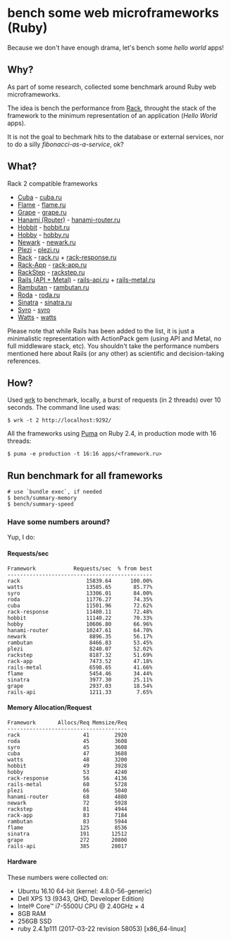 # bench some web microframeworks (Ruby)

Because we don't have enough drama, let's bench some *hello world* apps!

## Why?

As part of some research, collected some benchmark around Ruby web
microframeworks.

The idea is bench the performance from [Rack](https://github.com/rack/rack),
throught the stack of the framework to the minimum representation of an
application (*Hello World* apps).

It is not the goal to bechmark hits to the database or external services,
nor to do a silly *fibonacci-as-a-service*, ok?

## What?

Rack 2 compatible frameworks

- [Cuba](https://github.com/soveran/cuba) - [cuba.ru](apps/cuba.ru)
- [Flame](https://github.com/AlexWayfer/flame) - [flame.ru](apps/flame.ru)
- [Grape](https://github.com/ruby-grape/grape) - [grape.ru](apps/grape.ru)
- [Hanami (Router)](https://github.com/hanami/router) - [hanami-router.ru](apps/hanami-router.ru)
- [Hobbit](https://github.com/patriciomacadden/hobbit) - [hobbit.ru](apps/hobbit.ru)
- [Hobby](https://github.com/ch1c0t/hobby) - [hobby.ru](apps/hobby.ru)
- [Newark](https://github.com/mje113/newark) - [newark.ru](apps/newark.ru)
- [Plezi](https://github.com/boazsegev/plezi) - [plezi.ru](apps/plezi.ru)
- [Rack](https://github.com/rack/rack) - [rack.ru](apps/rack.ru) + [rack-response.ru](apps/rack-response.ru)
- [Rack-App](https://github.com/rack-app/rack-app) - [rack-app.ru](apps/rack-app.ru)
- [RackStep](https://github.com/mfdavid/rackstep) - [rackstep.ru](apps/rackstep.ru)
- [Rails (API + Metal)](https://github.com/rails/rails) - [rails-api.ru](apps/rails-api.ru)  + [rails-metal.ru](apps/rails-metal.ru)
- [Rambutan](https://github.com/NewRosies/rambutan) - [rambutan.ru](apps/rambutan.ru)
- [Roda](https://github.com/jeremyevans/roda) - [roda.ru](apps/roda.ru)
- [Sinatra](https://github.com/sinatra/sinatra) - [sinatra.ru](apps/sinatra.ru)
- [Syro](https://github.com/soveran/syro) - [syro](apps/syro.ru)
- [Watts](https://github.com/pete/watts) - [watts](apps/watts.ru)

Please note that while Rails has been added to the list, it is just a
minimalistic representation with ActionPack gem (using API and Metal, no full middleware stack, etc). You
shouldn't take the performance numbers mentioned here about Rails (or any
other) as scientific and decision-taking references.

## How?

Used [wrk](https://github.com/wg/wrk) to benchmark, locally, a burst of
requests (in 2 threads) over 10 seconds. The command line used was:

```console
$ wrk -t 2 http://localhost:9292/
```

All the frameworks using [Puma](https://github.com/puma/puma) on
Ruby 2.4, in production mode with 16 threads:

```console
$ puma -e production -t 16:16 apps/<framework.ru>
```

## Run benchmark for all frameworks

```console
# use `bundle exec`, if needed
$ bench/summary-memory
$ bench/summary-speed
```

### Have some numbers around?

Yup, I do:

#### Requests/sec
<!-- speed_table -->
```
Framework            Requests/sec  % from best
----------------------------------------------
rack                     15839.64      100.00%
watts                    13585.65       85.77%
syro                     13306.01       84.00%
roda                     11776.27       74.35%
cuba                     11501.96       72.62%
rack-response            11480.11       72.48%
hobbit                   11140.22       70.33%
hobby                    10606.80       66.96%
hanami-router            10247.61       64.70%
newark                    8896.35       56.17%
rambutan                  8466.83       53.45%
plezi                     8240.07       52.02%
rackstep                  8187.32       51.69%
rack-app                  7473.52       47.18%
rails-metal               6598.65       41.66%
flame                     5454.46       34.44%
sinatra                   3977.30       25.11%
grape                     2937.03       18.54%
rails-api                 1211.33        7.65%
```
<!-- speed_table_end -->

#### Memory Allocation/Request
<!-- mem_table -->
```
Framework       Allocs/Req Memsize/Req
--------------------------------------
rack                    41        2920
roda                    45        3608
syro                    45        3608
cuba                    47        3688
watts                   48        3200
hobbit                  49        3928
hobby                   53        4240
rack-response           56        4136
rails-metal             60        5728
plezi                   66        5040
hanami-router           68        4880
newark                  72        5928
rackstep                81        4944
rack-app                83        7184
rambutan                83        5944
flame                  125        8536
sinatra                191       12512
grape                  272       20800
rails-api              385       28017
```
<!-- mem_table_end -->

#### Hardware

These numbers were collected on:

- Ubuntu 16.10 64-bit (kernel: 4.8.0-56-generic)
- Dell XPS 13 (9343, QHD, Developer Edition)
- Intel® Core™ i7-5500U CPU @ 2.40GHz × 4
- 8GB RAM
- 256GB SSD
- ruby 2.4.1p111 (2017-03-22 revision 58053) [x86_64-linux]
